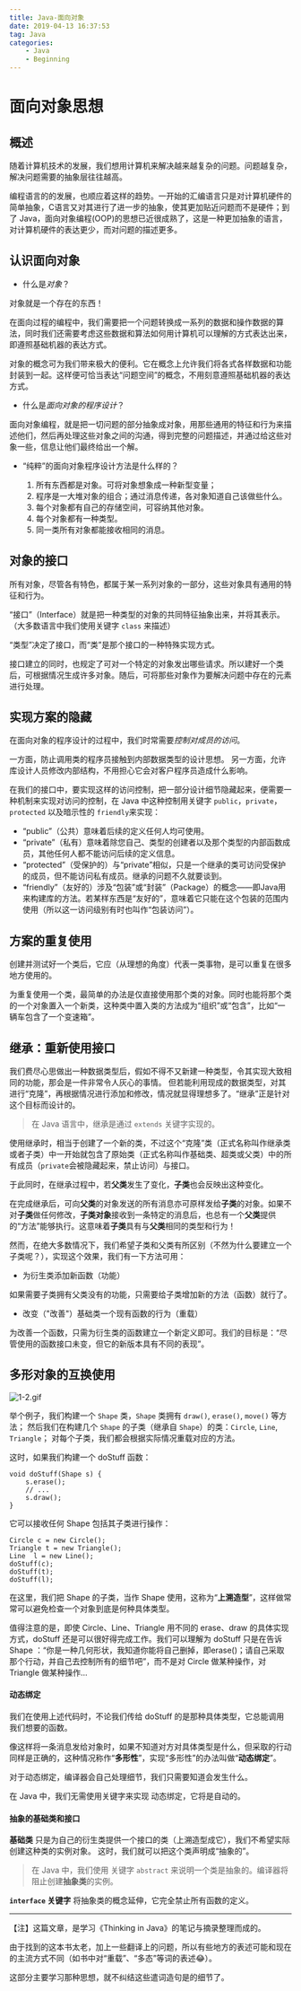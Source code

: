 ```yaml
---
title: Java-面向对象
date: 2019-04-13 16:37:53
tag: Java
categories:
	- Java
	- Beginning
---
```


# 面向对象思想

## 概述

随着计算机技术的发展，我们想用计算机来解决越来越复杂的问题。问题越复杂，解决问题需要的抽象层往往越高。

编程语言的的发展，也顺应着这样的趋势。一开始的汇编语言只是对计算机硬件的简单抽象，C语言又对其进行了进一步的抽象，使其更加贴近问题而不是硬件；到了 Java，面向对象编程(OOP)的思想已近很成熟了，这是一种更加抽象的语言，对计算机硬件的表达更少，而对问题的描述更多。

## 认识面向对象

* 什么是*对象*？

对象就是一个存在的东西！

在面向过程的编程中，我们需要把一个问题转换成一系列的数据和操作数据的算法，同时我们还需要考虑这些数据和算法如何用计算机可以理解的方式表达出来，即遵照基础机器的表达方式。

对象的概念可为我们带来极大的便利。它在概念上允许我们将各式各样数据和功能封装到一起。这样便可恰当表达“问题空间”的概念，不用刻意遵照基础机器的表达方式。

* 什么是*面向对象的程序设计*？

面向对象编程，就是把一切问题的部分抽象成对象，用那些通用的特征和行为来描述他们，然后再处理这些对象之间的沟通，得到完整的问题描述，并通过给这些对象一些，信息让他们最终给出一个解。

* “纯粹”的面向对象程序设计方法是什么样的？

    1. 所有东西都是对象。可将对象想象成一种新型变量；
    2. 程序是一大堆对象的组合；通过消息传递，各对象知道自己该做些什么。
    3. 每个对象都有自己的存储空间，可容纳其他对象。
    4. 每个对象都有一种类型。
    5. 同一类所有对象都能接收相同的消息。

## 对象的接口

所有对象，尽管各有特色，都属于某一系列对象的一部分，这些对象具有通用的特征和行为。

“接口”（Interface）就是把一种类型的对象的共同特征抽象出来，并将其表示。（大多数语言中我们使用关键字 `class` 来描述）

“类型”决定了接口，而“类”是那个接口的一种特殊实现方式。

接口建立的同时，也规定了可对一个特定的对象发出哪些请求。所以建好一个类后，可根据情况生成许多对象。随后，可将那些对象作为要解决问题中存在的元素进行处理。

## 实现方案的隐藏

在面向对象的程序设计的过程中，我们时常需要*控制对成员的访问*。

一方面，防止调用类的程序员接触到内部数据类型的设计思想。
另一方面，允许库设计人员修改内部结构，不用担心它会对客户程序员造成什么影响。

在我们的接口中，要实现这样的访问控制，把一部分设计细节隐藏起来，便需要一种机制来实现对访问的控制，在 Java 中这种控制用关键字 `public`，`private`，`protected` 以及暗示性的 `friendly`来实现：

* “public”（公共）意味着后续的定义任何人均可使用。
* “private”（私有）意味着除您自己、类型的创建者以及那个类型的内部函数成员，其他任何人都不能访问后续的定义信息。
* “protected”（受保护的）与“private”相似，只是一个继承的类可访问受保护的成员，但不能访问私有成员。继承的问题不久就要谈到。
* “friendly”（友好的）涉及“包装”或“封装”（Package）的概念——即Java用来构建库的方法。若某样东西是“友好的”，意味着它只能在这个包装的范围内使用（所以这一访问级别有时也叫作“包装访问”）。

## 方案的重复使用

创建并测试好一个类后，它应（从理想的角度）代表一类事物，是可以重复在很多地方使用的。

为重复使用一个类，最简单的办法是仅直接使用那个类的对象。同时也能将那个类的一个对象置入一个新类，这种类中置入类的方法成为“组织”或“包含”，比如“一辆车包含了一个变速箱”。

## 继承：重新使用接口

我们费尽心思做出一种数据类型后，假如不得不又新建一种类型，令其实现大致相同的功能，那会是一件非常令人灰心的事情。
但若能利用现成的数据类型，对其进行“克隆”，再根据情况进行添加和修改，情况就显得理想多了。“继承”正是针对这个目标而设计的。

> 在 Java 语言中，继承是通过 `extends` 关键字实现的。

使用继承时，相当于创建了一个新的类，不过这个“克隆”类（正式名称叫作继承类或者子类）中一开始就包含了原始类（正式名称叫作基础类、超类或父类）中的所有成员（`private`会被隐藏起来，禁止访问）与接口。

于此同时，在继承过程中，若**父类**发生了变化，**子类**也会反映出这种变化。

在完成继承后，可向**父类**的对象发送的所有消息亦可原样发给**子类**的对象。如果不对**子类**做任何修改，**子类对象**接收到一条特定的消息后，也总有一个**父类**提供的“方法”能够执行。这意味着**子类**具有与**父类**相同的类型和行为！

然而，在绝大多数情况下，我们希望子类和父类有所区别（不然为什么要建立一个子类呢？），实现这个效果，我们有一下方法可用：

* 为衍生类添加新函数（功能）

如果需要子类拥有父类没有的功能，只需要给子类增加新的方法（函数）就行了。

* 改变（"改善"）基础类一个现有函数的行为（重载）

为改善一个函数，只需为衍生类的函数建立一个新定义即可。我们的目标是：“尽管使用的函数接口未变，但它的新版本具有不同的表现”。


## 多形对象的互换使用

![1-2.gif](https://java.quanke.name/1-2.gif)

举个例子，我们构建一个 `Shape` 类，`Shape` 类拥有 `draw()`, `erase()`, `move()` 等方法；
然后我们在构建几个 `Shape` 的子类（继承自 `Shape`）的类：`Circle`, `Line`, `Triangle`；
对每个子类，我们都会根据实际情况重载对应的方法。

这时，如果我们构建一个 doStuff 函数：

```
void doStuff(Shape s) {
    s.erase();
    // ...
    s.draw();
}
```

它可以接收任何 Shape 包括其子类进行操作：

```
Circle c = new Circle();
Triangle t = new Triangle();
Line  l = new Line();
doStuff(c);
doStuff(t);
doStuff(l);
```

在这里，我们把 Shape 的子类，当作 Shape 使用，这称为“**上溯造型**”，这样做常常可以避免检查一个对象到底是何种具体类型。

值得注意的是，即使 Circle、Line、Triangle 用不同的 erase、draw 的具体实现方式，doStuff 还是可以很好得完成工作。我们可以理解为 doStuff 只是在告诉 Shape ：“你是一种几何形状，我知道你能将自己删掉，即erase()；请自己采取那个行动，并自己去控制所有的细节吧”，而不是对 Circle 做某种操作，对 Triangle 做某种操作...

#### 动态绑定

我们在使用上述代码时，不论我们传给 doStuff 的是那种具体类型，它总能调用我们想要的函数。

像这样将一条消息发给对象时，如果不知道对方对具体类型是什么，但采取的行动同样是正确的，这种情况称作“**多形性**”，实现“多形性”的办法叫做“**动态绑定**”。

对于动态绑定，编译器会自己处理细节，我们只需要知道会发生什么。

在 Java 中，我们无需使用关键字来实现 动态绑定，它将是自动的。

#### 抽象的基础类和接口

**基础类** 只是为自己的衍生类提供一个接口的类（上溯造型成它），我们不希望实际创建这种类的实例对象。
这时，我们就可以把这个类声明成“抽象的”。

> 在 Java 中，我们使用 关键字 `abstract` 来说明一个类是抽象的。编译器将阻止创建**抽象类**的实例。

**`interface` 关键字** 将抽象类的概念延伸，它完全禁止所有函数的定义。

---

【注】这篇文章，是学习《Thinking in Java》的笔记与摘录整理而成的。

由于找到的这本书太老，加上一些翻译上的问题，所以有些地方的表述可能和现在的主流方式不同（如书中对“重载”、“多态”等词的表述😂）。

这部分主要学习那种思想，就不纠结这些遣词造句是的细节了。